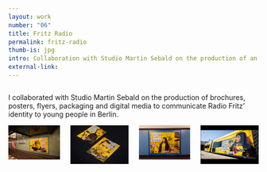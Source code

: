 ```yaml
---
layout: work
number: "06"
title: Fritz Radio
permalink: fritz-radio
thumb-is: jpg
intro: Collaboration with Studio Martin Sebald on the production of an advertising campaign in Berlin. 
external-link:
---
```




<div markdown="1" class="column is-8 is-offset-2">

I collaborated with Studio Martin Sebald on the production of brochures, posters, flyers, packaging and digital media to communicate Radio Fritz’ identity to young people in Berlin.
</div>

<div class="column is-full">
  <div class="columns is-multiline">
    <div class="column is-half">
     <img src="img/06/fritz-4.jpg">
    </div>
    <div class="column is-half">
     <img src="img/06/fritz-1a.jpg">
    </div>
    <div class="column is-half">
     <img src="img/06/fritz-2.jpg">
    </div>
    <div class="column is-half">
     <img src="img/06/fritz-5.jpg">
    </div>
  </div>
</div>